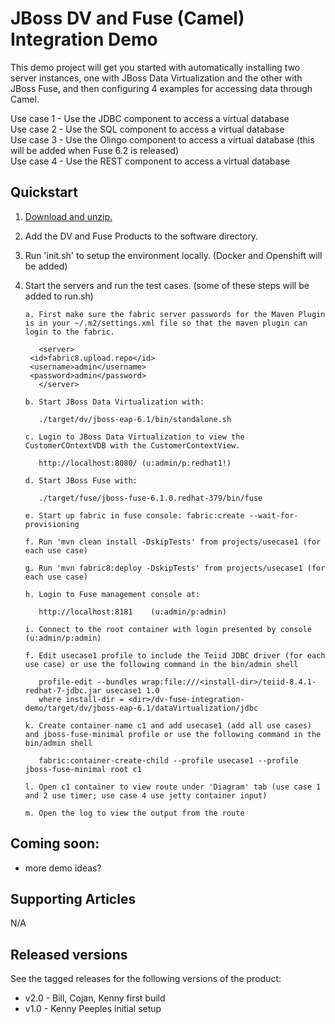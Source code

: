 JBoss DV and Fuse (Camel) Integration Demo
======================================
This demo project will get you started with automatically installing two server instances, one with JBoss Data Virtualization and the other with JBoss Fuse, and then configuring 4 examples for accessing data through Camel.
  
  Use case 1 - Use the JDBC component to access a virtual database  
  Use case 2 - Use the SQL component to access a virtual database  
  Use case 3 - Use the Olingo component to access a virtual database (this will be added when Fuse 6.2 is released)  
  Use case 4 - Use the REST component to access a virtual database  
  
Quickstart  
----------  

1. [Download and unzip.](https://github.com/DataVirtualizationByExample/dv-fuse-integration-demo/archive/master.zip)

2. Add the DV and Fuse Products to the software directory.

3. Run 'init.sh' to setup the environment locally.  (Docker and Openshift will be added)

4. Start the servers and run the test cases.  (some of these steps will be added to run.sh) 
  
   ```  
   a. First make sure the fabric server passwords for the Maven Plugin is in your ~/.m2/settings.xml file so that the maven plugin can login to the fabric. 
      
      <server>  
	<id>fabric8.upload.repo</id>  
	<username>admin</username>  
	<password>admin</password>  
      </server>  
      
   b. Start JBoss Data Virtualization with:  
      
      ./target/dv/jboss-eap-6.1/bin/standalone.sh  
  
   c. Login to JBoss Data Virtualization to view the CustomerCOntextVDB with the CustomerContextView.   
  
      http://localhost:8080/ (u:admin/p:redhat1!)  
  
   d. Start JBoss Fuse with:  

      ./target/fuse/jboss-fuse-6.1.0.redhat-379/bin/fuse  
  
   e. Start up fabric in fuse console: fabric:create --wait-for-provisioning  
  
   f. Run 'mvn clean install -DskipTests' from projects/usecase1 (for each use case)  
  
   g. Run 'mvn fabric8:deploy -DskipTests' from projects/usecase1 (for each use case)  
  
   h. Login to Fuse management console at:  
  
      http://localhost:8181    (u:admin/p:admin)  
  
   i. Connect to the root container with login presented by console  (u:admin/p:admin)  
      
   f. Edit usecase1 profile to include the Teiid JDBC driver (for each use case) or use the following command in the bin/admin shell  
   
      profile-edit --bundles wrap:file:///<install-dir>/teiid-8.4.1-redhat-7-jdbc.jar usecase1 1.0  
      where install-dir = <dir>/dv-fuse-integration-demo/target/dv/jboss-eap-6.1/dataVirtualization/jdbc  
    
   k. Create container name c1 and add usecase1 (add all use cases) and jboss-fuse-minimal profile or use the following command in the bin/admin shell  
  
      fabric:container-create-child --profile usecase1 --profile jboss-fuse-minimal root c1   
  
   l. Open c1 container to view route under 'Diagram' tab (use case 1 and 2 use timer; use case 4 use jetty container input)  
   
   m. Open the log to view the output from the route

   ``` 

Coming soon:
------------
   
   * more demo ideas?


Supporting Articles
-------------------
N/A  

Released versions
-----------------

See the tagged releases for the following versions of the product:

- v2.0 - Bill, Cojan, Kenny first build
- v1.0 - Kenny Peeples initial setup
